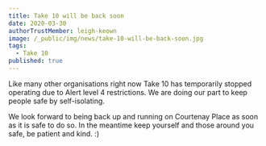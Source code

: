 ```yaml
---
title: Take 10 will be back soon
date: 2020-03-30
authorTrustMember: leigh-keown
image: /_public/img/news/take-10-will-be-back-soon.jpg
tags:
  - Take 10
published: true
---
```


Like many other organisations right now Take 10 has temporarily stopped operating due to Alert level 4 restrictions. We are doing our part to keep people safe by self-isolating.

We look forward to being back up and running on Courtenay Place as soon as it is safe to do so. In the meantime keep yourself and those around you safe, be patient and kind. :)
